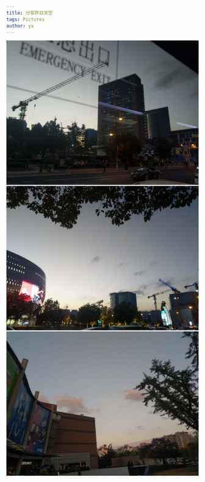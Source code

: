 ```yaml
---
title: 分享昨日天空
tags: Pictures
author: yx
---
```





<p align="center">
<img class="image image--md" src="pictures/110501.jpeg"/>
<img class="image image--md" src="pictures/110502.jpeg"/>
<img class="image image--md" src="pictures/110503.jpeg"/>
</p>
